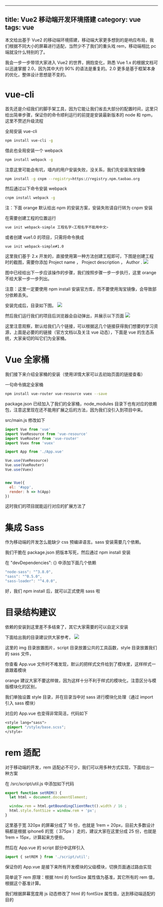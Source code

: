 
---
title:  Vue2 移动端开发环境搭建
category: vue
tags: vue
---

本文给出基于 Vue2 的移动端环境搭建，移动端大家更多想到的是响应布局，我们根据不同大小的屏幕进行适配，当然少不了我们的重头戏 rem，移动端相比 pc 端就没什么特别的了。

我会一步一步带领大家进入 Vue2 的世界，拥抱变化，熟悉 Vue 1.x 的根据文档可以迅速掌握 2.0，因为其中大约 90% 的语法是重复的。2.0 更多是基于框架本身的优化，整体设计思想是不变的。
<!--more-->
# vue-cli
首先还是介绍我们的脚手架工具，因为它能让我们省去大部分的配置时间，这里只给出简单步骤，保证你的命令顺利运行的前提是安装最新版本的 node 和 npm，这里不赘述升级流程

全局安装 vue-cli
```bash
npm install vue-cli -g
```
借此也全局安装一个 webpack
```bash
npm install webpack -g
```
注意这里可能会有坑，墙内的用户安装失败，没关系，我们先安装淘宝镜像
```bash
npm install -g cnpm --registry=https://registry.npm.taobao.org
```
然后通过以下命令安装 webpack
```bash
cnpm install webpack -g
```
注：下面 orange 默认给出 npm 的安装方案，安装失败请自行转为 cnpm 安装

在需要创建工程的位置运行
```bash
vue init webpack-simple 工程名字<工程名字不能用中文>
```
或者创建 vue1.0 的项目，只需将命令换成
```
vue init webpack-simple#1.0
```
这里我们基于 2.x 开发的，直接使用第一种方法创建工程即可，下图是创建工程时的截图，需要你添加 Project name ， Project description ， Author .
![](http://static.open-open.com/lib/uploadImg/20161019/20161019105244_337.png)



图中已经给出下一步应该操作的步骤，我们按照步骤一步一步执行，这里 orange 不给大家一步一步列出。

注意：这里一定要使用 npm install 安装官方库，而不要使用淘宝镜像，会导致部分依赖丢失。

安装完成后，目录如下图。
![](http://static.open-open.com/lib/uploadImg/20161019/20161019105244_185.png)


然后我们运行我们的项目后浏览器会自动弹出，并展示以下页面
![](http://static.open-open.com/lib/uploadImg/20161019/20161019105244_485.png)

这里注意观察，默认给我们八个链接，可以根据这几个链接获得我们想要的学习资源，上面是必要的的链接（官方文档以及关注 vue 动态），下面是 vue 的生态系统，大家亲切的叫它们为全家桶。

# Vue 全家桶
我们接下来介绍全家桶的安装（使用详情大家可以去初始页面的链接查看）

一句命令搞定全家桶
```bash
npm install vue-router vue-resource vuex --save
```
package.json 已经加入了我们的全家桶，node_modules 目录下也有对应的依赖包，注意这里现在还不能用扩展之后的方法，因为我们没引入到项目中来。

src/main.js 修改如下
```js
import Vue from 'vue'
import VueResource from 'vue-resource'
import VueRouter from 'vue-router'
import Vuex from 'vuex'

import App from './App.vue'

Vue.use(VueResource)
Vue.use(VueRouter)
Vue.use(Vuex)


new Vue({
  el: '#app',
  render: h => h(App)
})
```
这时我们的项目就能运行对应的扩展方法了

# 集成 Sass
作为移动端的开发怎么能缺少 css 预编译语言。sass 安装需要几个依赖。

我们干脆在 package.json 把版本写死，然后通过 npm install 安装

在 "devDependencies": {} 中添加下面几个依赖
```js
"node-sass": "^3.8.0",
"sass": "^0.5.0",
"sass-loader": "^4.0.0",
```
好，我们 npm install 后，就可以正式使用 sass 啦

# 目录结构建议
依赖的安装到这里差不多结束了，其它大家需要的可以自定义安装

下面给出我的目录建议供大家参考，
![](http://static.open-open.com/lib/uploadImg/20161019/20161019105245_102.png)


这里的 img 目录放置图片，script 目录放置公共的工具函数，style 目录放置我们的 sass 文件，

你查看 App.vue 文件时不难发现，默认的把样式文件给到了模块里，这样样式一直跟着模块

orange 建议大家不要这样做，因为这样十分不利于样式的模块化，注意区分与模版模块化的区别，

我们单独设置 style 目录，并在目录当中对 sass 进行模块化处理（通过 import 引入 sass 模块）

对应的 App.vue 也变得非常简洁，代码如下
```css
<style lang="sass">
 @import "/style/base.scss";
</style>
```
# rem 适配
对于移动端的开发，rem 适配必不可少，我们可以用多种方式实现，下面给出一种方案

在 /src/script/util.js 中添加如下代码
```js
export function setREM() {
  let html = document.documentElement;

  window.rem = html.getBoundingClientRect().width / 16 ;
  html.style.fontSize = window.rem + 'px';
}
```
这里基于宽 320px 的屏幕分成了 16 份，也就是 1rem = 20px，目前大多数设计稿都是根据 iphone6 的宽（ 375px ）走的，建议大家在这里分成 25 份，也就是 1rem = 15px，计算起来方便些。

然后在 App.vue 的 script 部分中这样引入
```js
import { setREM } from './script/util';
```
保证你的 App.vue 是接下来所有开发模块的父级模块，切换页面通过路由实现

简单说下 rem 原理：根据 html 的 fontSize 属性值为基准，其它所有的 rem 值，根据这个基准计算。

我们根据屏幕宽度用 js 动态修改了 html 的 fontSize 属性值，达到移动端适配的目的
